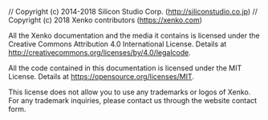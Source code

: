 // Copyright (c) 2014-2018 Silicon Studio Corp. (http://siliconstudio.co.jp)
// Copyright (c) 2018 Xenko contributors (https://xenko.com)

All the Xenko documentation and the media it contains is licensed under the 
Creative Commons Attribution 4.0 International License. 
Details at http://creativecommons.org/licenses/by/4.0/legalcode.

All the code contained in this documentation is licensed under the MIT License.
Details at https://opensource.org/licenses/MIT.

This license does not allow you to use any trademarks or logos of Xenko.
For any trademark inquiries, please contact us through the website contact form.